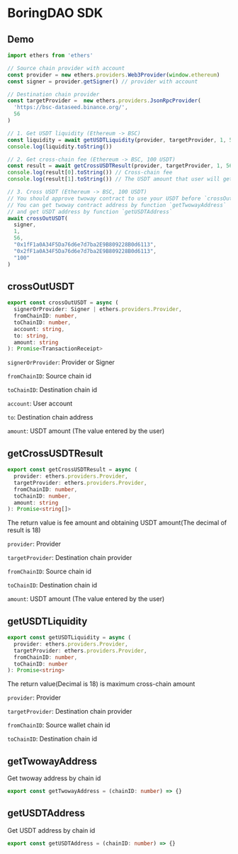# BoringDAO SDK

## Demo

```typescript
import ethers from 'ethers'

// Source chain provider with account
const provider = new ethers.providers.Web3Provider(window.ethereum)
const signer = provider.getSigner() // provider with account

// Destination chain provider
const targetProvider =  new ethers.providers.JsonRpcProvider(
  'https://bsc-dataseed.binance.org/',
  56
)

// 1. Get USDT liquidity (Ethereum -> BSC)
const liquidity = await getUSDTLiquidity(provider, targetProvider, 1, 56)
console.log(liquidity.toString())

// 2. Get cross-chain fee (Ethereum -> BSC, 100 USDT)
const result = await getCrossUSDTResult(provider, targetProvider, 1, 56, "100")
console.log(result[0].toString()) // Cross-chain fee
console.log(result[1].toString()) // The USDT amount that user will get at destination chain(BSC)

// 3. Cross USDT (Ethereum -> BSC, 100 USDT)
// You should approve twoway contract to use your USDT before `crossOutUSDT`
// You can get twoway contract address by function `getTwowayAddress` 
// and get USDT address by function `getUSDTAddress` 
await crossOutUSDT(
  signer, 
  1, 
  56, 
  "0x1fF1a0A34F5Da76d6e7d7ba2E9B809228B0d6113", 
  "0x2fF1a0A34F5Da76d6e7d7ba2E9B809228B0d6113", 
  "100"
)
```

## crossOutUSDT

```typescript
export const crossOutUSDT = async (
  signerOrProvider: Signer | ethers.providers.Provider,
  fromChainID: number,
  toChainID: number,
  account: string,
  to: string,
  amount: string
): Promise<TransactionReceipt>
```

`signerOrProvider`: Provider or Signer

`fromChainID`: Source chain id

`toChainID`: Destination chain id 

`account`: User account

`to`: Destination chain address

`amount`: USDT amount (The value entered by the user)


## getCrossUSDTResult

```typescript
export const getCrossUSDTResult = async (
  provider: ethers.providers.Provider,
  targetProvider: ethers.providers.Provider,
  fromChainID: number,
  toChainID: number,
  amount: string
): Promise<string[]>
```

The return value is fee amount and obtaining USDT amount(The decimal of result is 18)

`provider`: Provider

`targetProvider`: Destination chain provider

`fromChainID`: Source chain id

`toChainID`: Destination chain id

`amount`: USDT amount (The value entered by the user)

## getUSDTLiquidity

```typescript
export const getUSDTLiquidity = async (
  provider: ethers.providers.Provider,
  targetProvider: ethers.providers.Provider,
  fromChainID: number,
  toChainID: number
): Promise<string>
```

The return value(Decimal is 18) is maximum cross-chain amount

`provider`: Provider

`targetProvider`: Destination chain provider

`fromChainID`: Source wallet chain id

`toChainID`: Destination chain id

## getTwowayAddress

Get twoway address by chain id

```typescript
export const getTwowayAddress = (chainID: number) => {}
```

## getUSDTAddress

Get USDT address by chain id

```typescript
export const getUSDTAddress = (chainID: number) => {}
```